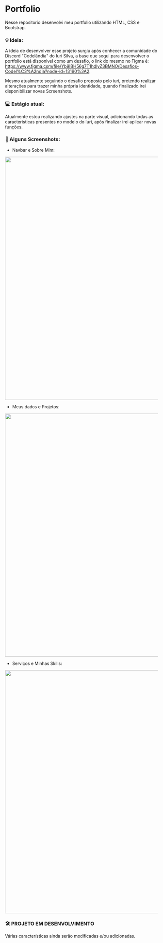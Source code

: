 # Portfolio
Nesse repositorio desenvolvi meu portfolio utilizando HTML, CSS e Bootstrap.

### 💡 Ideia:

 A ideia de desenvolver esse projeto surgiu após conhecer a comunidade do Discord "Codelândia" do Iuri Silva, a base que segui para desenvolver o portfolio está disponivel como um desafio, o link do mesmo no Figma é: https://www.figma.com/file/Yb9IBH56g7T1hdIyZ3BMNO/Desafios-Codel%C3%A2ndia?node-id=13190%3A2.

 Mesmo atualmente seguindo o desafio proposto pelo iuri, pretendo realizar alterações para trazer minha própria identidade, quando finalizado irei disponibilizar novas Screenshots.
 
### 💻 Estágio atual:

 Atualmente estou realizando ajustes na parte visual, adicionando todas as caracteristicas presentes no modelo do Iuri, após finalizar irei aplicar novas funções.

### 📸 Alguns Screenshots:

- Navbar e Sobre Mim:

<img src="https://user-images.githubusercontent.com/51165259/134938276-766729d9-5b8f-4655-852c-83348d0716fa.png" width="800"/>


- Meus dados e Projetos:

<img src="https://user-images.githubusercontent.com/51165259/134938013-0c054ebf-3595-457a-ad69-37edb89e02d9.png" width="800"/>


- Serviços e Minhas Skills: 

<img src="https://user-images.githubusercontent.com/51165259/134938089-d4fe2d33-b838-4f27-bf3f-968df1ab2c69.png" width="800"/>




### 🛠 PROJETO EM DESENVOLVIMENTO
 Várias características ainda serão modificadas e/ou adicionadas.
